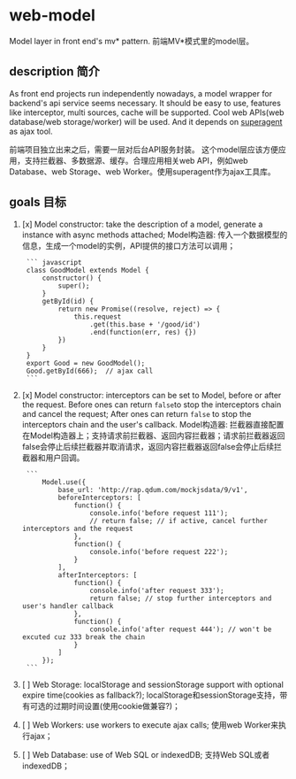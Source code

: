 # web-model
Model layer in front end's mv* pattern.
前端MV*模式里的model层。

## description 简介

As front end projects run independently nowadays, a model wrapper for backend's api service seems necessary.
It should be easy to use, features like interceptor, multi sources, cache will be supported. Cool web APIs(web database/web storage/worker) will be used. And it depends on [superagent](https://github.com/visionmedia/superagent) as ajax tool.

前端项目独立出来之后，需要一层对后台API服务封装。
这个model层应该方便应用，支持拦截器、多数据源、缓存。合理应用相关web API，例如web Database、web Storage、web Worker。使用superagent作为ajax工具库。

## goals 目标

1. [x] Model constructor: take the description of a model, generate a instance with async methods attached;
Model构造器: 传入一个数据模型的信息，生成一个model的实例，API提供的接口方法可以调用；
        
        ``` javascript 
        class GoodModel extends Model { 
            constructor() {
                super();
            } 
            getById(id) {
                return new Promise((resolve, reject) => {
                    this.request
                        .get(this.base + '/good/id')
                        .end(function(err, res) {})
                })
            }
        }
        export Good = new GoodModel();
        Good.getById(666);  // ajax call 
        ``` 
        
2. [x] Model constructor: interceptors can be set to Model, before or after the request. Before ones can return ```false```to stop the interceptors chain and cancel the request; After ones can return ```false``` to stop the interceptors chain and the user's callback.
Model构造器: 拦截器直接配置在Model构造器上；支持请求前拦截器、返回内容拦截器；请求前拦截器返回false会停止后续拦截器并取消请求，返回内容拦截器返回false会停止后续拦截器和用户回调。
        
        ```
            Model.use({
                base_url: 'http://rap.qdum.com/mockjsdata/9/v1',
                beforeInterceptors: [
                    function() {
                        console.info('before request 111');
                        // return false; // if active, cancel further interceptors and the request
                    },
                    function() {
                        console.info('before request 222');
                    }
                ],
                afterInterceptors: [
                    function() {
                        console.info('after request 333');
                        return false; // stop further interceptors and user's handler callback
                    },
                    function() {
                        console.info('after request 444'); // won't be excuted cuz 333 break the chain
                    }
                ]
            }); 
        ```
        
3. [ ] Web Storage: localStorage and sessionStorage support with optional expire time(cookies as fallback?);
localStorage和sessionStorage支持，带有可选的过期时间设置(使用cookie做兼容?)；

4. [ ] Web Workers: use workers to execute ajax calls;
使用web Worker来执行ajax；

5. [ ] Web Database: use of Web SQL or indexedDB;
支持Web SQL或者indexedDB；

